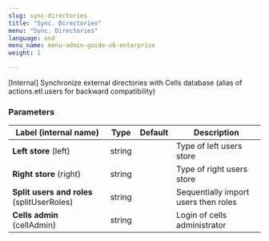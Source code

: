 ```yaml
---
slug: sync-directories
title: "Sync. Directories"
menu: "Sync. Directories"
language: und
menu_name: menu-admin-guide-v6-enterprise
weight: 1

---
```


[Internal] Synchronize external directories with Cells database (alias of actions.etl.users for backward compatibility)

### Parameters
|Label (internal name)|Type|Default|Description|
|---|---|---|---|
|**Left store** (left)|string|<no value>|Type of left users store|
|**Right store** (right)|string|<no value>|Type of right users store|
|**Split users and roles** (splitUserRoles)|string|<no value>|Sequentially import users then roles|
|**Cells admin** (cellAdmin)|string|<no value>|Login of cells administrator|





